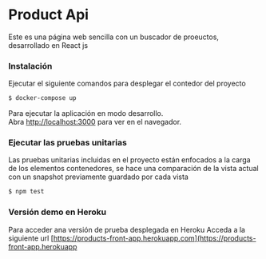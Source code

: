 # Product Api

Este es una página web sencilla con un buscador de proeuctos, desarrollado en React js

### Instalación

Ejecutar el siguiente comandos para desplegar el contedor del proyecto
```sh
$ docker-compose up
```
Para ejecutar la aplicación en modo desarrollo.<br />
Abra [http://localhost:3000](http://localhost:3000) para ver en el navegador.


### Ejecutar las pruebas unitarias

Las pruebas unitarias incluidas en el proyecto están enfocados a la carga de los elementos contenedores,
se hace una comparación de la vista actual con un snapshot previamente guardado por cada vista
```sh
$ npm test
```


### Versión demo en Heroku
Para acceder ana versión de prueba desplegada en Heroku
Acceda a la siguiente url [https://products-front-app.herokuapp.com](https://products-front-app.herokuapp

